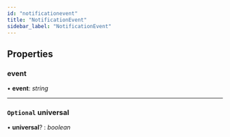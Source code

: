 ```yaml
---
id: "notificationevent"
title: "NotificationEvent"
sidebar_label: "NotificationEvent"
---
```


## Properties

###  event

• **event**: *string*

___

### `Optional` universal

• **universal**? : *boolean*
